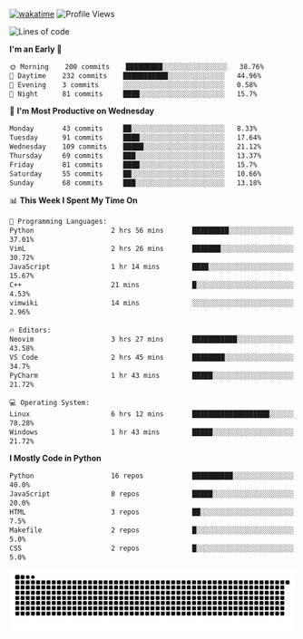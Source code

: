[![wakatime](https://wakatime.com/badge/user/b920b284-3cde-4cd4-b72e-f7f22d050b16.svg)](https://wakatime.com/@b920b284-3cde-4cd4-b72e-f7f22d050b16)
![Profile Views](http://img.shields.io/badge/Profile%20Views-856-blue)
<!--START_SECTION:waka-->
![Lines of code](https://img.shields.io/badge/From%20Hello%20World%20I%27ve%20Written--431%20Thousand%20lines%20of%20code-blue)

**I'm an Early 🐤** 

```text
🌞 Morning    200 commits    █████████░░░░░░░░░░░░░░░░   38.76% 
🌆 Daytime    232 commits    ███████████░░░░░░░░░░░░░░   44.96% 
🌃 Evening    3 commits      ░░░░░░░░░░░░░░░░░░░░░░░░░   0.58% 
🌙 Night      81 commits     ████░░░░░░░░░░░░░░░░░░░░░   15.7%

```
📅 **I'm Most Productive on Wednesday** 

```text
Monday       43 commits     ██░░░░░░░░░░░░░░░░░░░░░░░   8.33% 
Tuesday      91 commits     ████░░░░░░░░░░░░░░░░░░░░░   17.64% 
Wednesday    109 commits    █████░░░░░░░░░░░░░░░░░░░░   21.12% 
Thursday     69 commits     ███░░░░░░░░░░░░░░░░░░░░░░   13.37% 
Friday       81 commits     ████░░░░░░░░░░░░░░░░░░░░░   15.7% 
Saturday     55 commits     ██░░░░░░░░░░░░░░░░░░░░░░░   10.66% 
Sunday       68 commits     ███░░░░░░░░░░░░░░░░░░░░░░   13.18%

```


📊 **This Week I Spent My Time On** 

```text
💬 Programming Languages: 
Python                   2 hrs 56 mins       █████████░░░░░░░░░░░░░░░░   37.01% 
VimL                     2 hrs 26 mins       ███████░░░░░░░░░░░░░░░░░░   30.72% 
JavaScript               1 hr 14 mins        ████░░░░░░░░░░░░░░░░░░░░░   15.67% 
C++                      21 mins             █░░░░░░░░░░░░░░░░░░░░░░░░   4.53% 
vimwiki                  14 mins             ░░░░░░░░░░░░░░░░░░░░░░░░░   2.96%

🔥 Editors: 
Neovim                   3 hrs 27 mins       ███████████░░░░░░░░░░░░░░   43.58% 
VS Code                  2 hrs 45 mins       ████████░░░░░░░░░░░░░░░░░   34.7% 
PyCharm                  1 hr 43 mins        █████░░░░░░░░░░░░░░░░░░░░   21.72%

💻 Operating System: 
Linux                    6 hrs 12 mins       ███████████████████░░░░░░   78.28% 
Windows                  1 hr 43 mins        █████░░░░░░░░░░░░░░░░░░░░   21.72%

```

**I Mostly Code in Python** 

```text
Python                   16 repos            ██████████░░░░░░░░░░░░░░░   40.0% 
JavaScript               8 repos             █████░░░░░░░░░░░░░░░░░░░░   20.0% 
HTML                     3 repos             ██░░░░░░░░░░░░░░░░░░░░░░░   7.5% 
Makefile                 2 repos             █░░░░░░░░░░░░░░░░░░░░░░░░   5.0% 
CSS                      2 repos             █░░░░░░░░░░░░░░░░░░░░░░░░   5.0%

```



<!--END_SECTION:waka-->
![Snake animation](https://raw.githubusercontent.com/timmypidashev/timmypidashev/main/commits.svg)
